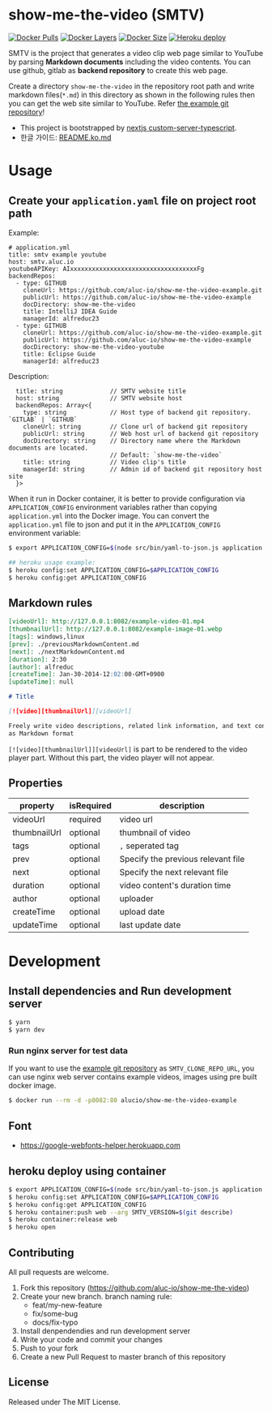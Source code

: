 # show-me-the-video (SMTV)

<!--
[![Docker Automated](https://img.shields.io/docker/automated/alucio/show-me-the-video-example.svg)][dockerurl]
[![Docker Build](https://img.shields.io/docker/build/alucio/show-me-the-video-example.svg)][dockerurl]
-->
[![Docker Pulls](https://img.shields.io/docker/pulls/alucio/show-me-the-video.svg)][dockerurl]
[![Docker Layers](https://img.shields.io/microbadger/layers/alucio/show-me-the-video.svg)][dockerurl]
[![Docker Size](https://img.shields.io/microbadger/image-size/alucio/show-me-the-video.svg)][dockerurl]
[![Heroku deploy](https://heroku-badge.herokuapp.com/?app=show-me-the-video&style=flat&svg=1)][heroku]

SMTV is the project that generates a video clip web page similar to YouTube by
parsing **Markdown documents** including the video contents. You can use
github, gitlab as **backend repository** to create this web page.

Create a directory `show-me-the-video` in the repository root path and write
markdown files(`*.md`) in this directory as shown in the following rules then
you can get the web site similar to YouTube. Refer [the example git
repository][smtv_example]!

- This project is bootstrapped by [nextjs custom-server-typescript][nextjs_ts].
- 한글 가이드: [README.ko.md](./README.ko.md)

# Usage

## Create your `application.yaml` file on project root path

Example:
```
# application.yml
title: smtv example youtube
host: smtv.aluc.io
youtubeAPIKey: AIxxxxxxxxxxxxxxxxxxxxxxxxxxxxxxxxxxxFg
backendRepos:
  - type: GITHUB
    cloneUrl: https://github.com/aluc-io/show-me-the-video-example.git
    publicUrl: https://github.com/aluc-io/show-me-the-video-example
    docDirectory: show-me-the-video
    title: IntelliJ IDEA Guide
    managerId: alfreduc23
  - type: GITHUB
    cloneUrl: https://github.com/aluc-io/show-me-the-video-example.git
    publicUrl: https://github.com/aluc-io/show-me-the-video-example
    docDirectory: show-me-the-video-youtube
    title: Eclipse Guide
    managerId: alfreduc23
```

Description:
```
  title: string             // SMTV website title
  host: string              // SMTV website host
  backendRepos: Array<{
    type: string            // Host type of backend git repository. `GITLAB` | `GITHUB`
    cloneUrl: string        // Clone url of backend git repository
    publicUrl: string       // Web host url of backend git repository
    docDirectory: string    // Directory name where the Markdown documents are located.
                            // Default: `show-me-the-video`
    title: string           // Video clip's title
    managerId: string       // Admin id of backend git repository host site
  }>
```

When it run in Docker container, it is better to provide configuration via
`APPLICATION_CONFIG` environment variables rather than copying
`application.yml` into the Docker image. You can convert the
`application.yml` file to json and put it in the `APPLICATION_CONFIG`
environment variable:

```sh
$ export APPLICATION_CONFIG=$(node src/bin/yaml-to-json.js application.yml)

## heroku usage example:
$ heroku config:set APPLICATION_CONFIG=$APPLICATION_CONFIG
$ heroku config:get APPLICATION_CONFIG
```

## Markdown rules

```markdown
[videoUrl]: http://127.0.0.1:8082/example-video-01.mp4
[thumbnailUrl]: http://127.0.0.1:8082/example-image-01.webp
[tags]: windows,linux
[prev]: ./previousMarkdownContent.md
[next]: ./nextMarkdownContent.md
[duration]: 2:30
[author]: alfreduc
[createTime]: Jan-30-2014-12:02:00-GMT+0900
[updateTime]: null

# Title

[![video][thumbnailUrl]][videoUrl]

Freely write video descriptions, related link information, and text content
as Markdown format
```

`[![video][thumbnailUrl]][videoUrl]` is part to be rendered to the video player
part. Without this part, the video player will not appear.

## Properties

| property     | isRequired | description                        |
|----------    |----------- |----------------------------------- |
| videoUrl     |   required | video url                          |
| thumbnailUrl |   optional | thumbnail of video                 |
| tags         |   optional | `,` seperated tag                  |
| prev         |   optional | Specify the previous relevant file |
| next         |   optional | Specify the next relevant file     |
| duration     |   optional | video content's duration time      |
| author       |   optional | uploader                           |
| createTime   |   optional | upload date                        |
| updateTime   |   optional | last update date                   |

# Development

## Install dependencies and Run development server

```sh
$ yarn
$ yarn dev
```

### Run nginx server for test data
If you want to use the [example git repository][smtv_example] as
`SMTV_CLONE_REPO_URL`, you can use nginx web server contains example videos,
images using pre built docker image.

```sh
$ docker run --rm -d -p8082:80 alucio/show-me-the-video-example
```

## Font
- https://google-webfonts-helper.herokuapp.com

## heroku deploy using container

```sh
$ export APPLICATION_CONFIG=$(node src/bin/yaml-to-json.js application.yml)
$ heroku config:set APPLICATION_CONFIG=$APPLICATION_CONFIG
$ heroku config:get APPLICATION_CONFIG
$ heroku container:push web --arg SMTV_VERSION=$(git describe)
$ heroku container:release web
$ heroku open
```

## Contributing
All pull requests are welcome.

1. Fork this repository (https://github.com/aluc-io/show-me-the-video)
1. Create your new branch. branch naming rule:
    - feat/my-new-feature
    - fix/some-bug
    - docs/fix-typo
1. Install denpendendies and run development server
1. Write your code and commit your changes
1. Push to your fork
1. Create a new Pull Request to master branch of this repository

## License
Released under The MIT License.

[smtv_example]: https://github.com/aluc-io/show-me-the-video-example
[nextjs_ts]: https://github.com/zeit/next.js/tree/master/examples/custom-server-typescript
[dockerurl]: https://cloud.docker.com/u/alucio/repository/docker/alucio/show-me-the-video
[heroku]: https://show-me-the-video.herokuapp.com/


